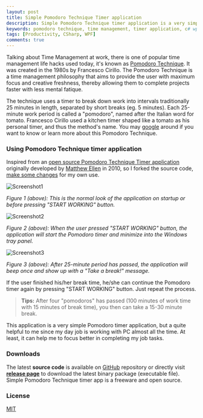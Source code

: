 ```yaml
---
layout: post
title: Simple Pomodoro Technique Timer application
description: Simple Pomodoro Technique timer application is a very simple .NET application created in C# WPF as a tool to time management and productivity at office.
keywords: pomodoro technique, time management, timer application, c# wpf
tags: [Productivity, CSharp, WPF]
comments: true
---
```


Talking about Time Management at work, there is one of popular time management life hacks used today, it's known as [Pomodoro Technique](https://en.wikipedia.org/wiki/Pomodoro_Technique). It was created in the 1980s by Francesco Cirillo. The Pomodoro Technique is a time management philosophy that aims to provide the user with maximum focus and creative freshness, thereby allowing them to complete projects faster with less mental fatique.

The technique uses a timer to break down work into intervals traditionally 25 minutes in length, separated by short breaks (eg. 5 minutes). Each 25-minute work period is called a "pomodoro", named after the Italian word for tomato. Francesco Cirillo used a kitchen timer shaped like a tomato as his personal timer, and thus the method's name. You may [google](https://www.google.com/search?q=pomodoro+technique) around if you want to know or learn more about this Pomodoro Technique.

### Using Pomodoro Technique timer application

Inspired from an [open source Pomodoro Technique Timer application](http://github.com/Mellen/Pomodoro) originally developed by [Matthew Ellen](http://www.matthewellen.co.uk/) in 2010, so I forked the source code, [make some changes](https://github.com/heiswayi/Pomodoro) for my own use.

![Screenshot1](http://i.imgur.com/JPmbbLb.png)

_Figure 1 (above): This is the normal look of the application on startup or before pressing "START WORKING" button._

![Screenshot2](http://i.imgur.com/d2Uqbvs.png)

_Figure 2 (above): When the user pressed "START WORKING" button, the application will start the Pomodoro timer and minimize into the Windows tray panel._

![Screenshot3](http://i.imgur.com/1vh1MjD.png)

_Figure 3 (above): After 25-minute period has passed, the application will beep once and show up with a "Take a break!" message._

If the user finished his/her break time, he/she can continue the Pomodoro timer again by pressing "START WORKING" button. Just repeat the process.

> **Tips:** After four "pomodoros" has passed (100 minutes of work time with 15 minutes of break time), you then can take a 15-30 minute break.

This application is a very simple Pomodoro timer application, but a quite helpful to me since my day job is working with PC almost all the time. At least, it can help me to focus better in completing my job tasks.

### Downloads

The latest **source code** is available on [GitHub](https://github.com/heiswayi/Pomodoro) repository or directly visit [**release page**](https://github.com/heiswayi/Pomodoro/releases) to download the latest binary package (executable file). Simple Pomodoro Technique timer app is a freeware and open source.

### License

[MIT](http://heiswayi.github.io/mit-license)

